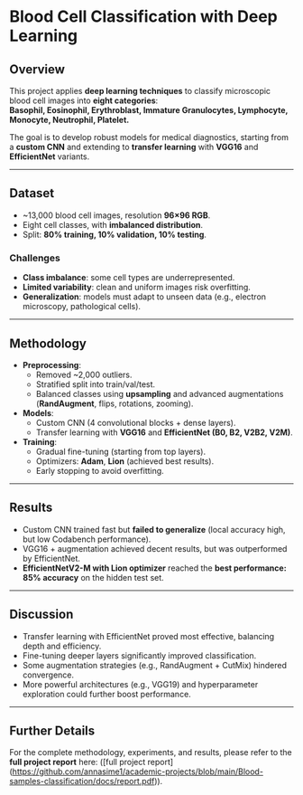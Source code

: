 # Blood Cell Classification with Deep Learning

## Overview
This project applies **deep learning techniques** to classify microscopic blood cell images into **eight categories**:  
**Basophil, Eosinophil, Erythroblast, Immature Granulocytes, Lymphocyte, Monocyte, Neutrophil, Platelet.**

The goal is to develop robust models for medical diagnostics, starting from a **custom CNN** and extending to **transfer learning** with **VGG16** and **EfficientNet** variants.

---

## Dataset
- ~13,000 blood cell images, resolution **96×96 RGB**.  
- Eight cell classes, with **imbalanced distribution**.  
- Split: **80% training, 10% validation, 10% testing**.  

### Challenges
- **Class imbalance**: some cell types are underrepresented.  
- **Limited variability**: clean and uniform images risk overfitting.  
- **Generalization**: models must adapt to unseen data (e.g., electron microscopy, pathological cells).  

---

## Methodology
- **Preprocessing**:  
  - Removed ~2,000 outliers.  
  - Stratified split into train/val/test.  
  - Balanced classes using **upsampling** and advanced augmentations (**RandAugment**, flips, rotations, zooming).  
- **Models**:  
  - Custom CNN (4 convolutional blocks + dense layers).  
  - Transfer learning with **VGG16** and **EfficientNet (B0, B2, V2B2, V2M)**.  
- **Training**:  
  - Gradual fine-tuning (starting from top layers).  
  - Optimizers: **Adam**, **Lion** (achieved best results).  
  - Early stopping to avoid overfitting.  

---

## Results
- Custom CNN trained fast but **failed to generalize** (local accuracy high, but low Codabench performance).  
- VGG16 + augmentation achieved decent results, but was outperformed by EfficientNet.  
- **EfficientNetV2-M with Lion optimizer** reached the **best performance: 85% accuracy** on the hidden test set.  

---

## Discussion
- Transfer learning with EfficientNet proved most effective, balancing depth and efficiency.  
- Fine-tuning deeper layers significantly improved classification.  
- Some augmentation strategies (e.g., RandAugment + CutMix) hindered convergence.  
- More powerful architectures (e.g., VGG19) and hyperparameter exploration could further boost performance.  

---

## Further Details
For the complete methodology, experiments, and results, please refer to the **full project report** here: ([full project report] (https://github.com/annasime1/academic-projects/blob/main/Blood-samples-classification/docs/report.pdf)).




